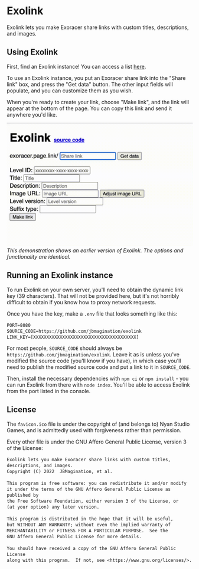# Exolink
Exolink lets you make Exoracer share links with custom titles, descriptions, and images.
## Using Exolink
First, find an Exolink instance! You can access a list [here](https://jbmagination.com/exolink).

To use an Exolink instance, you put an Exoracer share link into the "Share link" box, and press the "Get data" button. The other input fields will populate, and you can customize them as you wish.

When you're ready to create your link, choose "Make link", and the link will appear at the bottom of the page. You can copy this link and send it anywhere you'd like.

[![Exolink demonstration](./demonstration.gif)](#)
*This demonstration shows an earlier version of Exolink. The options and functionality are identical.*

## Running an Exolink instance
To run Exolink on your own server, you'll need to obtain the dynamic link key (39 characters). That will not be provided here, but it's not horribly difficult to obtain if you know how to proxy network requests.

Once you have the key, make a `.env` file that looks something like this: 
```env
PORT=8080
SOURCE_CODE=https://github.com/jbmagination/exolink
LINK_KEY=[XXXXXXXXXXXXXXXXXXXXXXXXXXXXXXXXXXXXXXX]
```

For most people, `SOURCE_CODE` should always be `https://github.com/jbmagination/exolink`. Leave it as is unless you've modified the source code (you'll know if you have), in which case you'll need to publish the modified source code and put a link to it in `SOURCE_CODE`.

Then, install the necessary dependencies with `npm ci` or `npm install` - you can run Exolink from there with `node index`. You'll be able to access Exolink from the port listed in the console.

## License
The `favicon.ico` file is under the copyright of (and belongs to) Nyan Studio Games, and is admittedly used with forgiveness rather than permission.

Every other file is under the GNU Affero General Public License, version 3 of the License:

    Exolink lets you make Exoracer share links with custom titles, descriptions, and images.
    Copyright (C) 2022  JBMagination, et al.

    This program is free software: you can redistribute it and/or modify
    it under the terms of the GNU Affero General Public License as published by
    the Free Software Foundation, either version 3 of the License, or
    (at your option) any later version.

    This program is distributed in the hope that it will be useful,
    but WITHOUT ANY WARRANTY; without even the implied warranty of
    MERCHANTABILITY or FITNESS FOR A PARTICULAR PURPOSE.  See the
    GNU Affero General Public License for more details.

    You should have received a copy of the GNU Affero General Public License
    along with this program.  If not, see <https://www.gnu.org/licenses/>.
